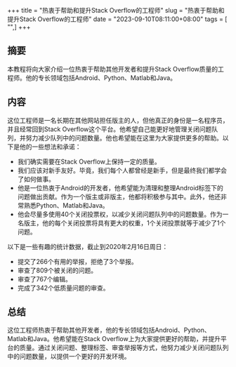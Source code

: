 +++
title = "热衷于帮助和提升Stack Overflow的工程师"
slug = "热衷于帮助和提升Stack Overflow的工程师"
date = "2023-09-10T08:11:00+08:00"
tags = [ "",]
+++


## 摘要

本教程将向大家介绍一位热衷于帮助其他开发者和提升Stack Overflow质量的工程师。他的专长领域包括Android、Python、Matlab和Java。

## 内容

这位工程师是一名长期在其他网站担任版主的人，但他真正的身份是一名程序员，并且经常回到Stack Overflow这个平台。他希望自己能更好地管理关闭问题队列，并努力减少队列中的问题数量。他也希望能在这里为大家提供更多的帮助。以下是他的一些想法和承诺：

- 我们确实需要在Stack Overflow上保持一定的质量。
- 我们应该对新手友好。毕竟，我们每个人都曾经是新手，但是最终我们都学会了如何做事。
- 他是一位热衷于Android的开发者，他希望能为清理和整理Android标签下的问题做出贡献。作为一个版主或非版主，他都将积极参与其中。此外，他还非常熟悉Python、Matlab和Java。
- 他会尽量多使用40个关闭投票权，以减少关闭问题队列中的问题数量。作为一名版主，他的每个关闭投票将具有更大的权重，1个关闭投票就等于减少了1个问题。

以下是一些有趣的统计数据，截止到2020年2月16日周日：

- 提交了266个有用的举报，拒绝了3个举报。
- 审查了809个被关闭的问题。
- 审查了767个编辑。
- 完成了342个低质量问题的审查。

## 总结

这位工程师热衷于帮助其他开发者，他的专长领域包括Android、Python、Matlab和Java。他希望能在Stack Overflow上为大家提供更好的帮助，并提升平台的质量。通过关闭问题、整理标签、审查举报等方式，他努力减少关闭问题队列中的问题数量，以提供一个更好的开发环境。

